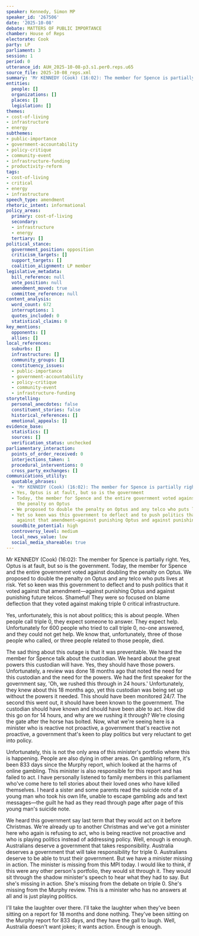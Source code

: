 ```yaml
---
speaker: Kennedy, Simon MP
speaker_id: '267506'
date: '2025-10-08'
debate: MATTERS OF PUBLIC IMPORTANCE
chamber: House of Reps
electorate: Cook
party: LP
parliament: 3
session: 1
period: 0
utterance_id: AUH_2025-10-08-p3.s1.per0.reps.u65
source_file: 2025-10-08_reps.xml
summary: 'Mr KENNEDY (Cook) (16:02): The member for Spence is partially right...'
entities:
  people: []
  organizations: []
  places: []
  legislation: []
themes:
- cost-of-living
- infrastructure
- energy
subthemes:
- public-importance
- government-accountability
- policy-critique
- community-event
- infrastructure-funding
- productivity-reform
tags:
- cost-of-living
- critical
- energy
- infrastructure
speech_type: amendment
rhetoric_intent: informational
policy_areas:
  primary: cost-of-living
  secondary:
  - infrastructure
  - energy
  tertiary: []
political_stance:
  government_position: opposition
  criticism_targets: []
  support_targets: []
  coalition_alignment: LP member
legislative_metadata:
  bill_reference: null
  vote_position: null
  amendment_moved: true
  committee_reference: null
content_analysis:
  word_count: 672
  interruptions: 1
  quotes_included: 0
  statistical_claims: 0
key_mentions:
  opponents: []
  allies: []
local_references:
  suburbs: []
  infrastructure: []
  community_groups: []
  constituency_issues:
  - public-importance
  - government-accountability
  - policy-critique
  - community-event
  - infrastructure-funding
storytelling:
  personal_anecdotes: false
  constituent_stories: false
  historical_references: []
  emotional_appeals: []
evidence_base:
  statistics: []
  sources: []
  verification_status: unchecked
parliamentary_interaction:
  points_of_order_received: 0
  interjections_taken: 1
  procedural_interventions: 0
  cross_party_exchanges: []
communications_utility:
  quotable_phrases:
  - 'Mr KENNEDY (Cook) (16:02): The member for Spence is partially right'
  - Yes, Optus is at fault, but so is the government
  - Today, the member for Spence and the entire government voted against doubling
    the penalty on Optus
  - We proposed to double the penalty on Optus and any telco who puts lives at risk
  - Yet so keen was this government to deflect and to push politics that it voted
    against that amendment—against punishing Optus and against punishing future telcos
  soundbite_potential: high
  controversy_level: medium
  local_news_value: low
  social_media_shareable: true
---
```


Mr KENNEDY (Cook) (16:02): The member for Spence is partially right. Yes, Optus is at fault, but so is the government. Today, the member for Spence and the entire government voted against doubling the penalty on Optus. We proposed to double the penalty on Optus and any telco who puts lives at risk. Yet so keen was this government to deflect and to push politics that it voted against that amendment—against punishing Optus and against punishing future telcos. Shameful! They were so focused on blame deflection that they voted against making triple 0 critical infrastructure.

Yes, unfortunately, this is not about politics; this is about people. When people call triple 0, they expect someone to answer. They expect help. Unfortunately for 600 people who tried to call triple 0, no-one answered, and they could not get help. We know that, unfortunately, three of those people who called, or three people related to those people, died.

The sad thing about this outage is that it was preventable. We heard the member for Spence talk about the custodian. We heard about the great powers this custodian will have. Yes, they should have those powers. Unfortunately, a review was done 18 months ago that noted the need for this custodian and the need for the powers. We had the first speaker for the government say, 'Oh, we rushed this through in 24 hours.' Unfortunately, they knew about this 18 months ago, yet this custodian was being set up without the powers it needed. This should have been monitored 24/7. The second this went out, it should have been known to the government. The custodian should have known and should have been able to act. How did this go on for 14 hours, and why are we rushing it through? We're closing the gate after the horse has bolted. Now, what we're seeing here is a minister who is reactive not proactive, a government that's reactive not proactive, a government that's keen to play politics but very reluctant to get into policy.

Unfortunately, this is not the only area of this minister's portfolio where this is happening. People are also dying in other areas. On gambling reform, it's been 833 days since the Murphy report, which looked at the harms of online gambling. This minister is also responsible for this report and has failed to act. I have personally listened to family members in this parliament who've come here to tell stories about their loved ones who have killed themselves. I heard a sister and some parents read the suicide note of a young man who took his own life, unable to escape gambling ads and text messages—the guilt he had as they read through page after page of this young man's suicide note.

We heard this government say last term that they would act on it before Christmas. We're already up to another Christmas and we've got a minister here who again is refusing to act, who is being reactive not proactive and who is playing politics instead of addressing policy. Well, enough is enough. Australians deserve a government that takes responsibility. Australia deserves a government that will take responsibility for triple 0. Australians deserve to be able to trust their government. But we have a minister missing in action. The minister is missing from this MPI today. I would like to think, if this were any other person's portfolio, they would sit through it. They would sit through the shadow minister's speech to hear what they had to say. But she's missing in action. She's missing from the debate on triple 0. She's missing from the Murphy review. This is a minister who has no answers at all and is just playing politics.

I'll take the laughter over there. I'll take the laughter when they've been sitting on a report for 18 months and done nothing. They've been sitting on the Murphy report for 833 days, and they have the gall to laugh. Well, Australia doesn't want jokes; it wants action. Enough is enough.